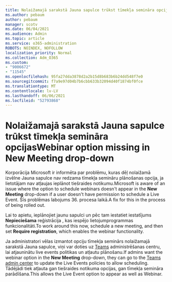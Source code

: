```yaml
---
title: Nolaižamajā sarakstā Jauna sapulce trūkst tīmekļa semināra opcijas
ms.author: pebaum
author: pebaum
manager: scotv
ms.date: 06/04/2021
ms.audience: Admin
ms.topic: article
ms.service: o365-administration
ROBOTS: NOINDEX, NOFOLLOW
localization_priority: Normal
ms.collection: Adm_O365
ms.custom:
- "9006672"
- "11545"
ms.openlocfilehash: 95fa27dda3878d2a2b15d8b683b6b24dd548f7e0
ms.sourcegitcommit: f7a9e97d04b7b6cbb633b32094d40f1874bf0fce
ms.translationtype: MT
ms.contentlocale: lv-LV
ms.lasthandoff: 06/06/2021
ms.locfileid: "52793868"
---
```

# <a name="webinar-option-missing-in-new-meeting-drop-down"></a><span data-ttu-id="87a79-102">Nolaižamajā sarakstā Jauna sapulce trūkst tīmekļa semināra opcijas</span><span class="sxs-lookup"><span data-stu-id="87a79-102">Webinar option missing in New Meeting drop-down</span></span>

<span data-ttu-id="87a79-103">Korporācija Microsoft ir informēta par problēmu, kuras dēļ nolaižamā izvēlne  Jauna sapulce nav redzama tīmekļa semināru plānošanas opcija, ja lietotājam nav atļaujas ieplānot tiešraides notikumu.</span><span class="sxs-lookup"><span data-stu-id="87a79-103">Microsoft is aware of an issue where the option to schedule webinars doesn't appear in the **New Meeting** drop-down if a user doesn't have permission to schedule a Live Event.</span></span> <span data-ttu-id="87a79-104">Šīs problēmas labojums 36. procesa laikā.</span><span class="sxs-lookup"><span data-stu-id="87a79-104">A fix for this in the process of being rolled out.</span></span>

<span data-ttu-id="87a79-105">Lai to apietu, ieplānojiet jaunu sapulci un pēc tam iestatiet iestatījums **Nepieciešama** reģistrācija , kas iespējo lietojumprogrammas funkcionalitāti.</span><span class="sxs-lookup"><span data-stu-id="87a79-105">To work around this now, schedule a new meeting, and then set **Require registration**, which enables the webinar functionality.</span></span>

<span data-ttu-id="87a79-106">Ja administratori vēlas izmantot opciju  tīmekļa seminārs nolaižamajā sarakstā Jauna sapulce, viņi var doties uz [Teams](https://admin.teams.microsoft.com/policies/broadcasts) administrēšanas centru, lai atjauninātu live events politikas un atļautu plānošanu.</span><span class="sxs-lookup"><span data-stu-id="87a79-106">If admins want the webinar option in the **New Meeting** drop-down, they can go to the [Teams admin center](https://admin.teams.microsoft.com/policies/broadcasts) to update the Live Events policies to allow scheduling.</span></span> <span data-ttu-id="87a79-107">Tādējādi tiek atļauta gan tiešraides notikuma opcijas, gan tīmekļa semināra parādīšana.</span><span class="sxs-lookup"><span data-stu-id="87a79-107">This allows the Live Event option to appear as well as Webinar.</span></span>